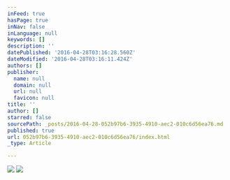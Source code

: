 ```yaml
---
inFeed: true
hasPage: true
inNav: false
inLanguage: null
keywords: []
description: ''
datePublished: '2016-04-28T03:16:28.560Z'
dateModified: '2016-04-28T03:16:11.424Z'
authors: []
publisher:
  name: null
  domain: null
  url: null
  favicon: null
title: ''
author: []
starred: false
sourcePath: _posts/2016-04-28-052b97b6-3935-4910-aec2-010c6d56ea76.md
published: true
url: 052b97b6-3935-4910-aec2-010c6d56ea76/index.html
_type: Article

---
```

![](https://the-grid-user-content.s3-us-west-2.amazonaws.com/1b90b286-5ed6-457f-9596-7b3b48e66955.png)
![](https://the-grid-user-content.s3-us-west-2.amazonaws.com/31babbda-2c9a-47df-b207-af403e14b253.png)